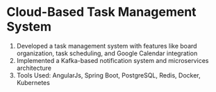 # Cloud-Based Task Management System
1. Developed a task management system with features like board organization, task scheduling, and Google Calendar integration
2. Implemented a Kafka-based notification system and microservices architecture
3. Tools Used: AngularJs, Spring Boot, PostgreSQL, Redis, Docker, Kubernetes
